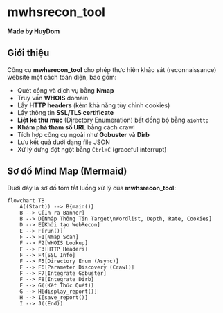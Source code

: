 # mwhsrecon_tool

**Made by HuyDom**

## Giới thiệu

Công cụ **mwhsrecon_tool** cho phép thực hiện khảo sát (reconnaissance) website một cách toàn diện, bao gồm:

- Quét cổng và dịch vụ bằng **Nmap**
- Truy vấn **WHOIS** domain
- Lấy **HTTP headers** (kèm khả năng tùy chỉnh cookies)
- Lấy thông tin **SSL/TLS certificate**
- **Liệt kê thư mục** (Directory Enumeration) bất đồng bộ bằng `aiohttp`
- **Khám phá tham số URL** bằng cách crawl
- Tích hợp công cụ ngoài như **Gobuster** và **Dirb**
- Lưu kết quả dưới dạng file JSON
- Xử lý dừng đột ngột bằng `Ctrl+C` (graceful interrupt)

## Sơ đồ Mind Map (Mermaid)

Dưới đây là sơ đồ tóm tắt luồng xử lý của **mwhsrecon_tool**:

```mermaid
flowchart TB
    A((Start)) --> B{main()}
    B --> C[In ra Banner]
    B --> D[Nhập Thông Tin Target\nWordlist, Depth, Rate, Cookies]
    D --> E[Khởi tạo WebRecon]
    E --> F[run()]
    F --> F1[Nmap Scan]
    F --> F2[WHOIS Lookup]
    F --> F3[HTTP Headers]
    F --> F4[SSL Info]
    F --> F5[Directory Enum (Async)]
    F --> F6[Parameter Discovery (Crawl)]
    F --> F7[Integrate Gobuster]
    F --> F8[Integrate Dirb]
    F --> G((Kết Thúc Quét))
    G --> H[display_report()]
    H --> I[save_report()]
    I --> J((End))
